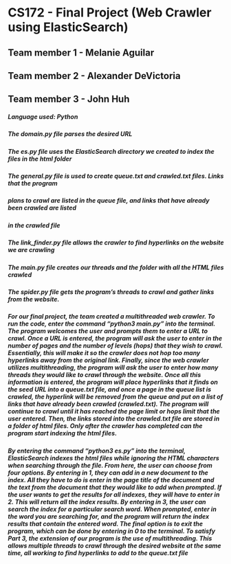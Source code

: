 # CS172 - Final Project (Web Crawler using ElasticSearch)

## Team member 1 - Melanie Aguilar
## Team member 2 - Alexander DeVictoria
## Team member 3 - John Huh

##### Language used: Python

##### The domain.py file parses the desired URL 

##### The es.py file uses the ElasticSearch directory we created to index the files in the html folder

##### The general.py file is used to create queue.txt and crawled.txt files. Links that the program 
##### plans to crawl are listed in the queue file, and links that have already been crawled are listed 
##### in the crawled file

##### The link_finder.py file allows the crawler to find hyperlinks on the website we are crawling

##### The main.py file creates our threads and the folder with all the HTML files crawled

##### The spider.py file gets the program’s threads to crawl and gather links from the website.

##### For our final project, the team created a multithreaded web crawler. To run the code, enter the command “python3 main.py” into the terminal. The program welcomes the user and prompts them to enter a URL to crawl. Once a URL is entered, the program will ask the user to enter in the number of pages and the number of levels (hops) that they wish to crawl. Essentially, this will make it so the crawler does not hop too many hyperlinks away from the original link. Finally, since the web crawler utilizes multithreading, the program will ask the user to enter how many threads they would like to crawl through the website. Once all this information is entered, the program will place hyperlinks that it finds on the seed URL into a queue.txt file, and once a page in the queue list is crawled, the hyperlink will be removed from the queue and put on a list of links that have already been crawled (crawled.txt). The program will continue to crawl until it has reached the page limit or hops limit that the user entered. Then, the links stored into the crawled.txt file are stored in a folder of html files. Only after the crawler has completed can the program start indexing the html files.
##### By entering the command “python3 es.py” into the terminal, ElasticSearch indexes the html files while ignoring the HTML characters when searching through the file. From here, the user can choose from four options. By entering in 1, they can add in a new document to the index. All they have to do is enter in the page title of the document and the text from the document that they would like to add when prompted. If the user wants to get the results for all indexes, they will have to enter in 2.  This will return all the index results. By entering in 3, the user can search the index for a particular search word. When prompted, enter in the word you are searching for, and the program will return the index results that contain the entered word. The final option is  to exit the program, which can be done by entering in 0 to the terminal. To satisfy Part 3, the extension of our program is the use of multithreading. This allows  multiple threads to crawl through the desired website at the same time, all working to find hyperlinks to add to the queue.txt file

